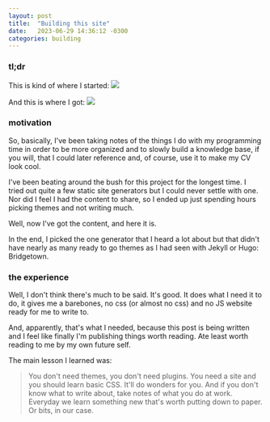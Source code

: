 ```yaml
---
layout: post
title:  "Building this site"
date:   2023-06-29 14:36:12 -0300
categories: building
---
```


### tl;dr
This is kind of where I started:
<img src="/images/building_this_site/before.png" />

And this is where I got:
<img src="/images/building_this_site/after.png" />

### motivation
So, basically, I've been taking notes of the things I do with my programming time in order to be more organized and to slowly build a knowledge base, if you will, that I could later reference and, of course, use it to make my CV look cool.

I've been beating around the bush for this project for the longest time. I tried out quite a few static site generators but I could never settle with one. Nor did I feel I had the content to share, so I ended up just spending hours picking themes and not writing much.

Well, now I've got the content, and here it is.

In the end, I picked the one generator that I heard a lot about but that didn't have nearly as many ready to go themes as I had seen with Jekyll or Hugo: Bridgetown.

### the experience
Well, I don't think there's much to be said. It's good. It does what I need it to do, it gives me a barebones, no css (or almost no css) and no JS website ready for me to write to.

And, apparently, that's what I needed, because this post is being written and I feel like finally I'm publishing things worth reading. Ate least worth reading to me by my own future self.

The main lesson I learned was:

>You don't need themes, you don't need plugins. You need a site and you should learn basic CSS. It'll do wonders for you. And if you don't know what to write about, take notes of what
>you do at work. Everyday we learn something new that's worth putting down to paper. Or bits, in our case.
